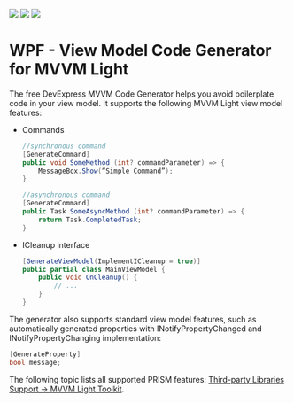 <!-- default badges list -->
![](https://img.shields.io/endpoint?url=https://codecentral.devexpress.com/api/v1/VersionRange/488570213/21.2.4%2B)
[![](https://img.shields.io/badge/Open_in_DevExpress_Support_Center-FF7200?style=flat-square&logo=DevExpress&logoColor=white)](https://supportcenter.devexpress.com/ticket/details/T1086643)
[![](https://img.shields.io/badge/📖_How_to_use_DevExpress_Examples-e9f6fc?style=flat-square)](https://docs.devexpress.com/GeneralInformation/403183)
<!-- default badges end -->
# WPF - View Model Code Generator for MVVM Light

The free DevExpress MVVM Code Generator helps you avoid boilerplate code in your view model. It supports the following MVVM Light view model features:

* Commands

    ```csharp
    //synchronous command
    [GenerateCommand]
    public void SomeMethod (int? commandParameter) => {
        MessageBox.Show(“Simple Command”);
    }

    //asynchronous command
    [GenerateCommand]
    public Task SomeAsyncMethod (int? commandParameter) => {
        return Task.CompletedTask;
    }
    ```

* ICleanup interface

    ```csharp
    [GenerateViewModel(ImplementICleanup = true)]
    public partial class MainViewModel {
        public void OnCleanup() {
            // ...
        }
    }
    ```

The generator also supports standard view model features, such as automatically generated properties with INotifyPropertyChanged and INotifyPropertyChanging implementation:

```csharp
[GenerateProperty]
bool message;
```

The following topic lists all supported PRISM features: [Third-party Libraries Support -> MVVM Light Toolkit](https://docs.devexpress.com/WPF/402989/mvvm-framework/viewmodels/compile-time-generated-viewmodels#third-party-libraries-support).
